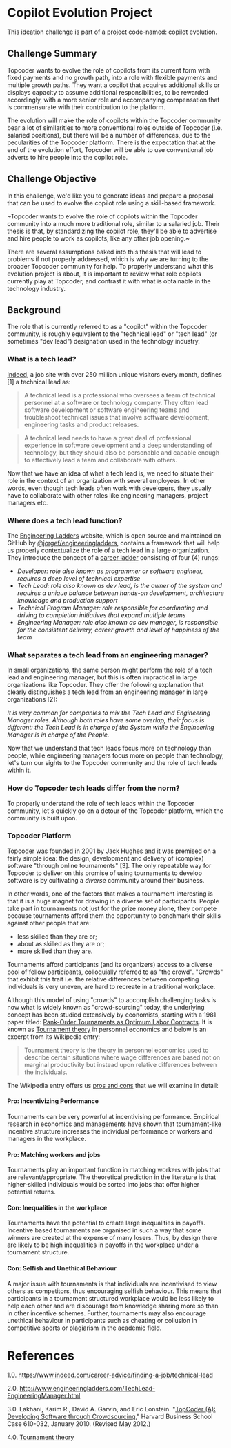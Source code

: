 # Copilot Evolution Project
This ideation challenge is part of a project code-named: copilot evolution. 

## Challenge Summary
Topcoder wants to evolve the role of copilots from its current form with fixed payments and no growth path, into a role with flexible payments and multiple growth paths. They want a copilot that acquires additional skills or displays capacity to assume additional responsibilities, to be rewarded accordingly, with a more senior role and accompanying compensation that is commensurate with their contribution to the platform. 

The evolution will make the role of copilots within the Topcoder community bear a lot of similarities to more conventional roles outside of Topcoder (i.e. salaried positions), but there will be a number of differences, due to the pecularities of the Topcoder platform. There is the expectation that at the end of the evolution effort, Topcoder will be able to use conventional job adverts to hire people into the copilot role.


## Challenge Objective
In this challenge, we'd like you to generate ideas and prepare a proposal that can be used to evolve the copilot role using a skill-based framework.


~Topcoder wants to evolve the role of copilots within the Topcoder community into a much more traditional role, similar to a salaried job. Their thesis is that, by standardizing the copilot role, they'll be able to advertise and hire people to work as copilots, like any other job opening.~

There are several assumptions baked into this thesis that will lead to problems if not properly addressed, which is why we are turning to the broader Topcoder community for help. To properly understand what this evolution project is about, it is important to review what role copilots currently play at Topcoder, and contrast it with what is obtainable in the technology industry.

## Background
The role that is currently referred to as a "copilot" within the Topcoder community, is roughly equivalent to the "technical lead" or "tech lead" (or sometimes "dev lead") designation used in the technology industry.

### What is a tech lead?
[Indeed](https://www.indeed.com/), a job site with over 250 million unique visitors every month, defines [1] a technical lead as:

> A technical lead is a professional who oversees a team of technical personnel at a software or technology company. They often lead software development or software engineering teams and troubleshoot technical issues that involve software development, engineering tasks and product releases.

> A technical lead needs to have a great deal of professional experience in software development and a deep understanding of technology, but they should also be personable and capable enough to effectively lead a team and collaborate with others.

Now that we have an idea of what a tech lead is, we need to situate their role in the context of an organization with several employees. In other words, even though tech leads often work with developers, they usually have to collaborate with other roles like engineering managers, project managers etc.

### Where does a tech lead function?
The [Engineering Ladders](http://www.engineeringladders.com/) website, which is open source and maintained on GitHub by [@jorgef/engineeringladders](https://github.com/jorgef/engineeringladders), contains a framework that will help us properly contextualize the role of a tech lead in a large organization. They introduce the concept of a [career ladder](https://github.com/jorgef/engineeringladders/blob/539288966a16019f894b05b024db2ab6eaa310fe/README.md#career-ladders) consisting of four (4) rungs:

* _Developer: role also known as programmer or software engineer, requires a deep level of technical expertise_
* _Tech Lead: role also known as dev lead, is the owner of the system and requires a unique balance between hands-on development, architecture knowledge and production support_
* _Technical Program Manager: role responsible for coordinating and driving to completion initiatives that expand multiple teams_
* _Engineering Manager: role also known as dev manager, is responsible for the consistent delivery, career growth and level of happiness of the team_

### What separates a tech lead from an engineering manager?
In small organizations, the same person might perform the role of a tech lead and engineering manager, but this is often impractical in large organizations like Topcoder. 
They offer the following explanation that clearly distinguishes a tech lead from an engineering manager in large organizations [2]:

_It is very common for companies to mix the Tech Lead and Engineering Manager roles. Although both roles have some overlap, their focus is different: the Tech Lead is in charge of the System while the Engineering Manager is in charge of the People._

Now that we understand that tech leads focus more on technology than people, while engineering managers focus more on people than technology, let's turn our sights to the Topcoder community and the role of tech leads within it.

### How do Topcoder tech leads differ from the norm?
To properly understand the role of tech leads within the Topcoder community, let's quickly go on a detour of the Topcoder platform, which the community is built upon.

### Topcoder Platform
Topcoder was founded in 2001 by Jack Hughes and it was premised on a fairly simple idea: the design, development and delivery of (complex) software "through online tournaments" [3]. The only repeatable way for Topcoder to deliver on this promise of using tournaments to develop software is by cultivating a _diverse_ community around their business. 

In other words, one of the factors that makes a tournament interesting is that it is a huge magnet for drawing in a diverse set of participants. People take part in tournaments not just for the prize money alone, they compete because tournaments afford them the opportunity to benchmark their skills against other people that are:
- less skilled than they are or;
- about as skilled as they are or; 
- more skilled than they are. 

Tournaments afford participants (and its organizers) access to a diverse pool of fellow participants, colloquially referred to as "the crowd". 
"Crowds" that exhibit this trait i.e. the relative differences between competing individuals is very uneven, are hard to recreate in a traditional workplace. 

Although this model of using "crowds" to accomplish challenging tasks is now what is widely known as "crowd-sourcing" today, the underlying concept has been studied extensively by economists, starting with a 1981 paper titled: [Rank-Order Tournaments as Optimum Labor Contracts](http://faculty.smu.edu/Millimet/classes/eco7321/papers/lazear%20rosen%201981.pdf). It is known as [Tournament theory](https://en.wikipedia.org/wiki/Tournament_theory) in personnel economics and below is an excerpt from its Wikipedia entry: 

> Tournament theory is the theory in personnel economics used to describe certain situations where wage differences are based not on marginal productivity but instead upon relative differences between the individuals.

The Wikipedia entry offers us [pros and cons](https://en.wikipedia.org/wiki/Tournament_theory#Pros_and_Cons_of_Workplace_Tournaments) that we will examine in detail:

#### Pro: Incentivizing Performance
Tournaments can be very powerful at incentivising performance. Empirical research in economics and managements have shown that tournament-like incentive structure increases the individual performance or workers and managers in the workplace.

#### Pro: Matching workers and jobs
Tournaments play an important function in matching workers with jobs that are relevant/appropriate. The theoretical prediction in the literature is that higher-skilled individuals would be sorted into jobs that offer higher potential returns.

#### Con: Inequalities in the workplace
Tournaments have the potential to create large inequalities in payoffs. Incentive based tournaments are organised in such a way that some winners are created at the expense of many losers. Thus, by design there are likely to be high inequalities in payoffs in the workplace under a tournament structure. 

#### Con: Selfish and Unethical Behaviour
A major issue with tournaments is that individuals are incentivised to view others as competitors, thus encouraging selfish behaviour. This means that participants in a tournament structured workplace would be less likely to help each other and are discourage from knowledge sharing more so than in other incentive schemes. Further, tournaments may also encourage unethical behaviour in participants such as cheating or collusion in competitive sports or plagiarism in the academic field. 






# References
1.0. https://www.indeed.com/career-advice/finding-a-job/technical-lead

2.0. http://www.engineeringladders.com/TechLead-EngineeringManager.html 

3.0. Lakhani, Karim R., David A. Garvin, and Eric Lonstein. "[TopCoder (A): Developing Software through Crowdsourcing.](https://www.hbs.edu/faculty/Pages/item.aspx?num=38356 )" Harvard Business School Case 610-032, January 2010. (Revised May 2012.)

4.0. [Tournament theory](https://en.wikipedia.org/wiki/Tournament_theory)

